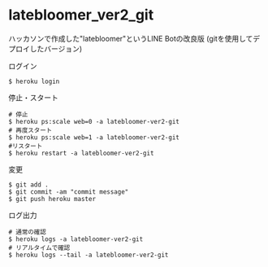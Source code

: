 # latebloomer_ver2_git
ハッカソンで作成した"latebloomer"というLINE Botの改良版 (gitを使用してデプロイしたバージョン)

ログイン
``` shell
$ heroku login
```

停止・スタート
``` shell
# 停止 
$ heroku ps:scale web=0 -a latebloomer-ver2-git
# 再度スタート
$ heroku ps:scale web=1 -a latebloomer-ver2-git
#リスタート
$ heroku restart -a latebloomer-ver2-git
```

変更
``` shell
$ git add . 
$ git commit -am "commit message"
$ git push heroku master
```

ログ出力
```shell
# 通常の確認
$ heroku logs -a latebloomer-ver2-git
# リアルタイムで確認
$ heroku logs --tail -a latebloomer-ver2-git
```
